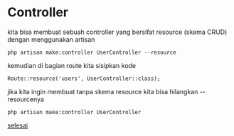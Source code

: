 # Controller

kita bisa membuat sebuah controller yang bersifat resource (skema CRUD) dengan menggunakan artisan

```
php artisan make:controller UserController --resource
```

kemudian di bagian route kita sisipkan kode

```
Route::resource('users', UserController::class);
```

jika kita ingin membuat tanpa skema resource kita bisa hilangkan --resourcenya

```
php artisan make:controller UserController
```

[selesai](guide.md)
